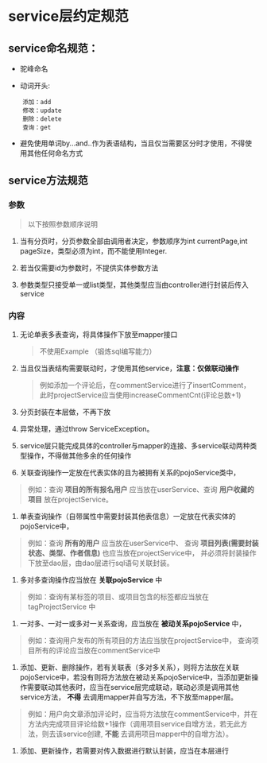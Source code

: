 # service层约定规范

## service命名规范：

* 驼峰命名

* 动词开头:

````
    添加：add
    修改：update
    删除：delete
    查询：get
````
* 避免使用单词by...and..作为表语结构，当且仅当需要区分时才使用，不得使用其他任何命名方式

## service方法规范

### 参数

> 以下按照参数顺序说明

1. 当有分页时，分页参数全部由调用者决定，参数顺序为int currentPage,int pageSize，类型必须为int，而不能使用Integer.

1. 若当仅需要id为参数时，不提供实体参数方法

1. 参数类型只接受单一或list类型，其他类型应当由controller进行封装后传入service

### 内容

1. 无论单表多表查询，将具体操作下放至mapper接口
 
    > 不使用Example （锻炼sql编写能力）
1. 当且仅当表结构需要联动时，才使用其他service，__注意：仅做联动操作__

    > 例如添加一个评论后，在commentService进行了insertComment，
    此时projectService应当使用increaseCommentCnt(评论总数+1)
    
1. 分页封装在本层做，不再下放

1. 异常处理，通过throw ServiceException。

1. service层只能完成具体的controller与mapper的连接、多service联动两种类型操作，不得做其他多余的任何操作

1. 关联查询操作一定放在代表实体的且为被拥有关系的pojoService类中，
>例如：查询 __项目的所有报名用户__ 应当放在userService、查询 __用户收藏的项目__ 放在projectService。

1. 单表查询操作（自带属性中需要封装其他表信息）一定放在代表实体的pojoService中，
 >例如：查询 __所有的用户__ 应当放在userService中、
查询 __项目列表(需要封装状态、类型、作者信息)__ 也应当放在projectService中，
并必须将封装操作下放至dao层，由dao层进行sql语句关联封装。

1. 多对多查询操作应当放在 __关联pojoService__ 中
 >例如：查询有某标签的项目、或项目包含的标签都应当放在 tagProjectService 中

1. 一对多、一对一或多对一关系查询，应当放在 __被动关系pojoService__ 中，
 >例如：查询用户发布的所有项目的方法应当放在projectService中，
查询项目所有的评论应当放在commentService中

1. 添加、更新、删除操作，若有关联表（多对多关系），则将方法放在关联pojoService中，若没有则将方法放在被动关系pojoService中，当添加更新操作需要联动其他表时，应当在service层完成联动，联动必须是调用其他service方法， __不得__ 去调用mapper并自写方法，不下放至mapper层。
 >例如：用户向文章添加评论时，应当将方法放在commentService中，并在方法内完成项目评论给数+1操作（调用项目service自增方法，若无此方法，则去该service创建, __不能__ 去调用项目mapper中的自增方法）。
 
1. 添加、更新操作，若需要对传入数据进行默认封装，应当在本层进行


